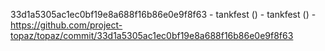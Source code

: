 33d1a5305ac1ec0bf19e8a688f16b86e0e9f8f63 - tankfest () - tankfest () - https://github.com/project-topaz/topaz/commit/33d1a5305ac1ec0bf19e8a688f16b86e0e9f8f63

